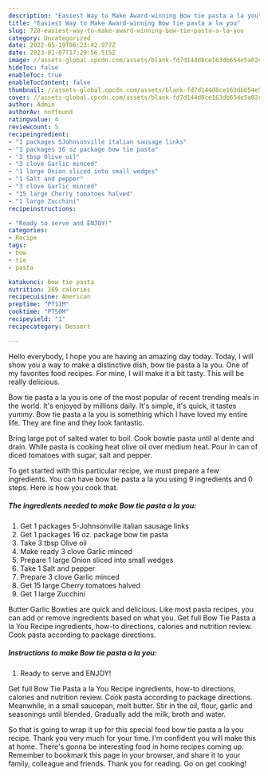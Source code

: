 ```yaml
---
description: "Easiest Way to Make Award-winning Bow tie pasta a la you"
title: "Easiest Way to Make Award-winning Bow tie pasta a la you"
slug: 728-easiest-way-to-make-award-winning-bow-tie-pasta-a-la-you
category: Uncategorized
date: 2022-05-19T06:23:42.977Z
date: 2023-01-07T17:29:56.515Z
image: //assets-global.cpcdn.com/assets/blank-fd7d144d8ce163db654e5a02c40b08a2775adb7897d16e4062681dc7e1b2800f.png
hideToc: false
enableToc: true
enableTocContent: false
thumbnail: //assets-global.cpcdn.com/assets/blank-fd7d144d8ce163db654e5a02c40b08a2775adb7897d16e4062681dc7e1b2800f.png
cover: //assets-global.cpcdn.com/assets/blank-fd7d144d8ce163db654e5a02c40b08a2775adb7897d16e4062681dc7e1b2800f.png
author: Admin
authorAv: notfound
ratingvalue: 4
reviewcount: 5
recipeingredient:
- "1 packages 5Johnsonville italian sausage links"
- "1 packages 16 oz package bow tie pasta"
- "3 tbsp Olive oil"
- "3 clove Garlic minced"
- "1 large Onion sliced into small wedges"
- "1 Salt and pepper"
- "3 clove Garlic minced"
- "15 large Cherry tomatoes halved"
- "1 large Zucchini"
recipeinstructions:

- "Ready to serve and ENJOY!"
categories:
- Recipe
tags:
- bow
- tie
- pasta

katakunci: bow tie pasta 
nutrition: 269 calories
recipecuisine: American
preptime: "PT11M"
cooktime: "PT50M"
recipeyield: "1"
recipecategory: Dessert

---
```



Hello everybody, I hope you are having an amazing day today. Today, I will show you a way to make a distinctive dish, bow tie pasta a la you. One of my favorites food recipes. For mine, I will make it a bit tasty. This will be really delicious.

Bow tie pasta a la you is one of the most popular of recent trending meals in the world. It's enjoyed by millions daily. It's simple, it's quick, it tastes yummy. Bow tie pasta a la you is something which I have loved my entire life. They are fine and they look fantastic.

Bring large pot of salted water to boil. Cook bowtie pasta until al dente and drain. While pasta is cooking heat olive oil over medium heat. Pour in can of diced tomatoes with sugar, salt and pepper.


To get started with this particular recipe, we must prepare a few ingredients. You can have bow tie pasta a la you using 9 ingredients and 0 steps. Here is how you cook that.

<!--inarticleads1-->

##### The ingredients needed to make Bow tie pasta a la you:

1. Get 1 packages 5-Johnsonville italian sausage links
1. Get 1 packages 16 oz. package bow tie pasta
1. Take 3 tbsp Olive oil
1. Make ready 3 clove Garlic minced
1. Prepare 1 large Onion sliced into small wedges
1. Take 1 Salt and pepper
1. Prepare 3 clove Garlic minced
1. Get 15 large Cherry tomatoes halved
1. Get 1 large Zucchini


Butter Garlic Bowties are quick and delicious. Like most pasta recipes, you can add or remove ingredients based on what you. Get full Bow Tie Pasta a la You Recipe ingredients, how-to directions, calories and nutrition review. Cook pasta according to package directions. 

<!--inarticleads2-->

##### Instructions to make Bow tie pasta a la you:


1. Ready to serve and ENJOY!

Get full Bow Tie Pasta a la You Recipe ingredients, how-to directions, calories and nutrition review. Cook pasta according to package directions. Meanwhile, in a small saucepan, melt butter. Stir in the oil, flour, garlic and seasonings until blended. Gradually add the milk, broth and water. 

So that is going to wrap it up for this special food bow tie pasta a la you recipe. Thank you very much for your time. I'm confident you will make this at home. There's gonna be interesting food in home recipes coming up. Remember to bookmark this page in your browser, and share it to your family, colleague and friends. Thank you for reading. Go on get cooking!
